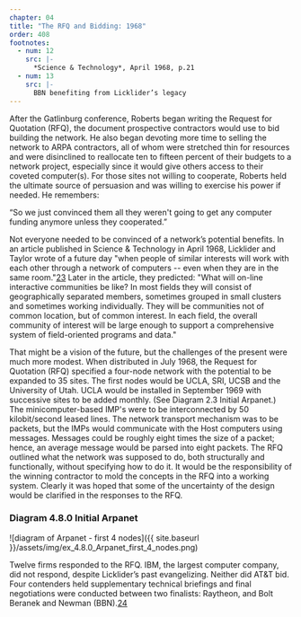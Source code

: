 ```yaml
---
chapter: 04
title: "The RFQ and Bidding: 1968"
order: 408
footnotes:
  - num: 12
    src: |-
      *Science & Technology*, April 1968, p.21 
  - num: 13
    src: |- 
      BBN benefiting from Licklider’s legacy
---
```


After the Gatlinburg conference, Roberts began writing the Request for Quotation (RFQ), the document prospective contractors would use to bid building the network. He also began devoting more time to selling the network to ARPA contractors, all of whom were stretched thin for resources and were disinclined to reallocate ten to fifteen percent of their budgets to a network project, especially since it would give others access to their coveted computer(s). For those sites not willing to cooperate, Roberts held the ultimate source of persuasion and was willing to exercise his power if needed. He remembers:

“So we just convinced them all they weren't going to get any computer funding anymore unless they cooperated.”

Not everyone needed to be convinced of a network’s potential benefits. In an article published in Science & Technology in April 1968, Licklider and Taylor wrote of a future day "when people of similar interests will work with each other through a network of computers -- even when they are in the same room."<a name="fnloc23" href="#fn23">23</a> Later in the article, they predicted: "What will on-line interactive communities be like? In most fields they will consist of geographically separated members, sometimes grouped in small clusters and sometimes working individually. They will be communities not of common location, but of common interest. In each field, the overall community of interest will be large enough to support a comprehensive system of field-oriented programs and data."

That might be a vision of the future, but the challenges of the present were much more modest. When distributed in July 1968, the Request for Quotation (RFQ) specified a four-node network with the potential to be expanded to 35 sites. The first nodes would be UCLA, SRI, UCSB and the University of Utah. UCLA would be installed in September 1969 with successive sites to be added monthly. (See Diagram 2.3 Initial Arpanet.) The minicomputer-based IMP's were to be interconnected by 50 kilobit/second leased lines. The network transport mechanism was to be packets, but the IMPs would communicate with the Host computers using messages. Messages could be roughly eight times the size of a packet; hence, an average message would be parsed into eight packets. The RFQ outlined what the network was supposed to do, both structurally and functionally, without specifying how to do it. It would be the responsibility of the winning contractor to mold the concepts in the RFQ into a working system. Clearly it was hoped that some of the uncertainty of the design would be clarified in the responses to the RFQ.

### Diagram 4.8.0 Initial Arpanet

![diagram of Arpanet - first 4 nodes]({{ site.baseurl }}/assets/img/ex_4.8.0_Arpanet_first_4_nodes.png)

 Twelve firms responded to the RFQ. IBM, the largest computer company, did not respond, despite Licklider’s past evangelizing. Neither did AT&T bid. Four contenders held supplementary technical briefings and final negotiations were conducted between two finalists: Raytheon, and Bolt Beranek and Newman (BBN).<a name="fnloc24" href="#fn24">24</a>
